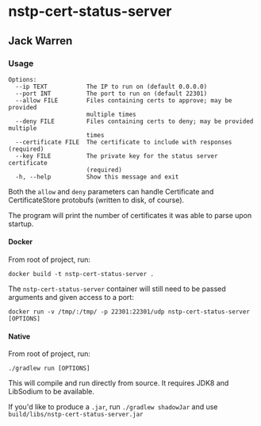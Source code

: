 # nstp-cert-status-server
## Jack Warren
### Usage
```
Options:
  --ip TEXT           The IP to run on (default 0.0.0.0)
  --port INT          The port to run on (default 22301)
  --allow FILE        Files containing certs to approve; may be provided
                      multiple times
  --deny FILE         Files containing certs to deny; may be provided multiple
                      times
  --certificate FILE  The certificate to include with responses (required)
  --key FILE          The private key for the status server certificate
                      (required)
  -h, --help          Show this message and exit
```

Both the `allow` and `deny` parameters can handle Certificate and CertificateStore protobufs (written to disk, of course).

The program will print the number of certificates it was able to parse upon startup.

#### Docker
From root of project, run:

```
docker build -t nstp-cert-status-server .
```

The `nstp-cert-status-server` container will still need to be passed arguments and given access to a port:

```
docker run -v /tmp/:/tmp/ -p 22301:22301/udp nstp-cert-status-server [OPTIONS]
```
#### Native
From root of project, run:

```
./gradlew run [OPTIONS]
```

This will compile and run directly from source. It requires JDK8 and LibSodium to be available.

If you'd like to produce a `.jar`, run `./gradlew shadowJar` and use `build/libs/nstp-cert-status-server.jar` 